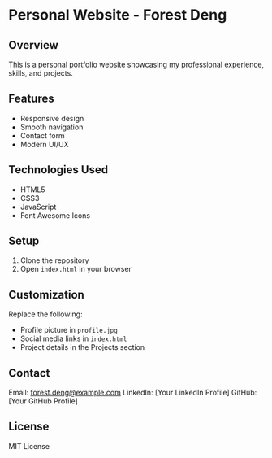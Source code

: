 # Personal Website - Forest Deng

## Overview
This is a personal portfolio website showcasing my professional experience, skills, and projects.

## Features
- Responsive design
- Smooth navigation
- Contact form
- Modern UI/UX

## Technologies Used
- HTML5
- CSS3
- JavaScript
- Font Awesome Icons

## Setup
1. Clone the repository
2. Open `index.html` in your browser

## Customization
Replace the following:
- Profile picture in `profile.jpg`
- Social media links in `index.html`
- Project details in the Projects section

## Contact
Email: forest.deng@example.com
LinkedIn: [Your LinkedIn Profile]
GitHub: [Your GitHub Profile]

## License
MIT License

